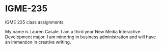# IGME-235
IGME 235 class assignments

My name is Lauren Casale. I am a third year New Media Interactive Development major. I am minoring in business administration and will have an immersion in creative writing.
